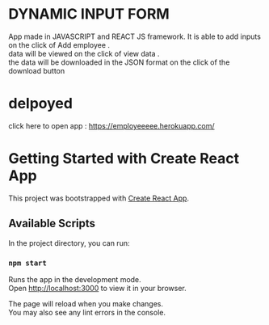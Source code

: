 
# DYNAMIC INPUT FORM
App made in JAVASCRIPT and REACT JS framework. It is able to add inputs on the click of Add employee .\
data will be viewed on the click of view data .\
the data will be downloaded in the JSON format on the click of the download button 

# delpoyed
click here to open app : https://employeeeee.herokuapp.com/

# Getting Started with Create React App

This project was bootstrapped with [Create React App](https://github.com/facebook/create-react-app).

## Available Scripts

In the project directory, you can run:

### `npm start`

Runs the app in the development mode.\
Open [http://localhost:3000](http://localhost:3000) to view it in your browser.

The page will reload when you make changes.\
You may also see any lint errors in the console.

